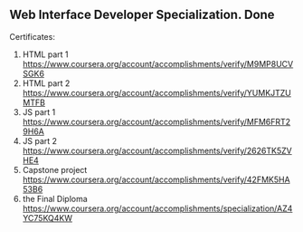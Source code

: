 ## Web Interface Developer Specialization. Done

Certificates:
1. HTML part 1 https://www.coursera.org/account/accomplishments/verify/M9MP8UCVSGK6
2. HTML part 2 https://www.coursera.org/account/accomplishments/verify/YUMKJTZUMTFB
3. JS part 1 https://www.coursera.org/account/accomplishments/verify/MFM6FRT29H6A
4. JS part 2 https://www.coursera.org/account/accomplishments/verify/2626TK5ZVHE4
5. Capstone project https://www.coursera.org/account/accomplishments/verify/42FMK5HA53B6
6. the Final Diploma https://www.coursera.org/account/accomplishments/specialization/AZ4YC75KQ4KW


